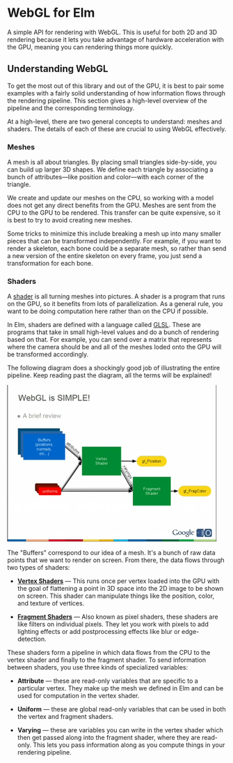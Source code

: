 # WebGL for Elm

A simple API for rendering with WebGL. This is useful for both 2D and 3D
rendering because it lets you take advantage of hardware acceleration with the
GPU, meaning you can rendering things more quickly.

## Understanding WebGL

To get the most out of this library and out of the GPU, it is best to pair some
examples with a fairly solid understanding of how information flows through the
rendering pipeline. This section gives a high-level overview of the pipeline
and the corresponding terminology.

At a high-level, there are two general concepts to understand: meshes and
shaders. The details of each of these are crucial to using WebGL effectively.

### Meshes

A mesh is all about triangles. By placing small triangles side-by-side, you can
build up larger 3D shapes. We define each triangle by associating a bunch of
attributes&mdash;like position and color&mdash;with each corner of the triangle.

We create and update our meshes on the CPU, so working with a model does not get
any direct benefits from the GPU. Meshes are sent from the CPU to the GPU to be
rendered. This transfer can be quite expensive, so it is best to try to avoid
creating new meshes.

Some tricks to minimize this include breaking a mesh up into many smaller
pieces that can be transformed independently. For example, if you want to
render a skeleton, each bone could be a separate mesh, so rather than send
a new version of the entire skeleton on every frame, you just send a
transformation for each bone.

### Shaders

A [shader](http://en.wikipedia.org/wiki/Shader) is all turning meshes into
pictures. A shader is a program that runs on the GPU, so it benefits from
lots of parallelization. As a general rule, you want to be doing computation
here rather than on the CPU if possible.

In Elm, shaders are defined with a language called
[GLSL](http://en.wikipedia.org/wiki/OpenGL_Shading_Language). These are programs
that take in small high-level values and do a bunch of rendering based on that.
For example, you can send over a matrix that represents where the camera should
be and all of the meshes loded onto the GPU will be transformed accordingly.

The following diagram does a shockingly good job of illustrating the entire
pipeline. Keep reading past the diagram, all the terms will be explained!

![WebGL Pipeline](/pipeline.png)

The "Buffers" correspond to our idea of a mesh. It's a bunch of raw data points that
we want to render on screen. From there, the data flows through two types of shaders:

 * [**Vertex Shaders**](http://en.wikipedia.org/wiki/Shader#Vertex_shaders) &mdash;
   This runs once per vertex loaded into the GPU with the goal of flattening a
   point in 3D space into the 2D image to be shown on screen. This shader can
   manipulate things like the position, color, and texture of vertices.

 * [**Fragment Shaders**](http://en.wikipedia.org/wiki/Shader#Pixel_shaders) &mdash;
   Also known as pixel shaders, these shaders are like filters on individual
   pixels. They let you work with pixels to add lighting effects or add
   postprocessing effects like blur or edge-detection.

These shaders form a pipeline in which data flows from the CPU to the vertex
shader and finally to the fragment shader. To send information between shaders,
you use three kinds of specialized variables:

 * **Attribute** &mdash; these are read-only variables that are specific to
   a particular vertex. They make up the mesh we defined in Elm and can be used
   for computation in the vertex shader.

 * **Uniform** &mdash; these are global read-only variables that can be used
   in both the vertex and fragment shaders.

 * **Varying** &mdash; these are variables you can write in the vertex shader
   which then get passed along into the fragment shader, where they are
   read-only. This lets you pass information along as you compute things in
   your rendering pipeline.
